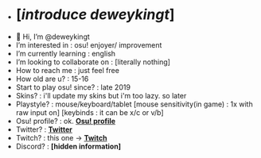 - # [*introduce deweykingt*]
- 👋 Hi, I’m @deweykingt
- I’m interested in : osu! enjoyer/ improvement
- I’m currently learning : english
- I’m looking to collaborate on : [literally nothing]
- How to reach me : just feel free
- How old are u? : 15-16
- Start to play osu! since? : late 2019
- Skins? : i'll update my skins but i'm too lazy. so later
- Playstyle? : mouse/keyboard/tablet [mouse sensitivity(in game) : 1x with raw input on] [keybinds : it can be x/c or v/b]
- Osu! profile? : ok. [**Osu! profile**](https://osu.ppy.sh/users/15805602)
- Twitter? : [**Twitter**](https://twitter.com/D2WRYz)
- Twitch? : this one -> [**Twitch**](https://www.twitch.tv/rustycatasfd)
- Discord? : **[hidden information]** 
